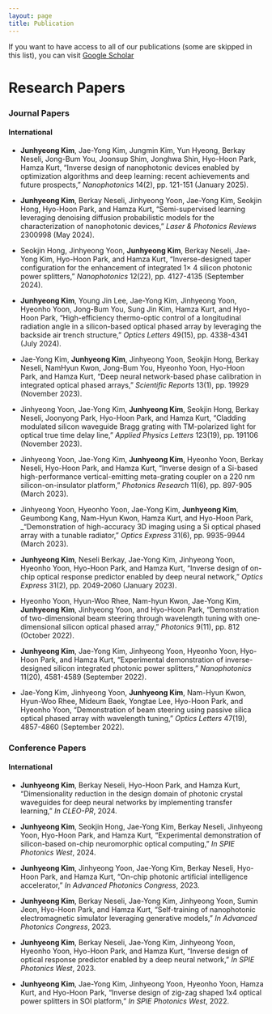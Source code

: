 ```yaml
---
layout: page
title: Publication
---
```


If you want to have access to all of our publications (some are skipped in this list), you can visit [Google Scholar](https://scholar.google.com/citations?user=CqRv3WUAAAAJ&hl=ko)

# Research Papers

### Journal Papers

#### International

- **Junhyeong Kim**, Jae-Yong Kim, Jungmin Kim, Yun Hyeong, Berkay Neseli, Jong-Bum You, Joonsup Shim, Jonghwa Shin, Hyo-Hoon Park, Hamza Kurt, “Inverse design of nanophotonic devices enabled by optimization algorithms and deep learning: recent achievements and future prospects,” _Nanophotonics_ 14(2), pp. 121-151 (January 2025).

- **Junhyeong Kim**, Berkay Neseli, Jinhyeong Yoon, Jae-Yong Kim, Seokjin Hong, Hyo-Hoon Park, and Hamza Kurt, “Semi-supervised learning leveraging denoising diffusion probabilistic models for the characterization of nanophotonic devices,” _Laser & Photonics Reviews_ 2300998 (May 2024).

- Seokjin Hong, Jinhyeong Yoon, **Junhyeong Kim**, Berkay Neseli, Jae-Yong Kim, Hyo-Hoon Park, and Hamza Kurt, “Inverse-designed taper configuration for the enhancement of integrated 1× 4 silicon photonic power splitters,” _Nanophotonics_ 12(22), pp. 4127-4135 (September 2024).

- **Junhyeong Kim**, Young Jin Lee, Jae-Yong Kim, Jinhyeong Yoon, Hyeonho Yoon, Jong-Bum You, Sung Jin Kim, Hamza Kurt, and Hyo-Hoon Park, “High-efficiency thermo-optic control of a longitudinal radiation angle in a silicon-based optical phased array by leveraging the backside air trench structure,” _Optics Letters_ 49(15), pp. 4338-4341 (July 2024).

- Jae-Yong Kim, **Junhyeong Kim**, Jinhyeong Yoon, Seokjin Hong, Berkay Neseli, NamHyun Kwon, Jong-Bum You, Hyeonho Yoon, Hyo-Hoon Park, and Hamza Kurt, “Deep neural network-based phase calibration in integrated optical phased arrays,” _Scientific Reports_ 13(1), pp. 19929 (November 2023).

- Jinhyeong Yoon, Jae-Yong Kim, **Junhyeong Kim**, Seokjin Hong, Berkay Neseli, Joonyong Park, Hyo-Hoon Park, and Hamza Kurt, “Cladding modulated silicon waveguide Bragg grating with TM-polarized light for optical true time delay line,” _Applied Physics Letters_ 123(19), pp. 191106 (November 2023).

- Jinhyeong Yoon, Jae-Yong Kim, **Junhyeong Kim**, Hyeonho Yoon, Berkay Neseli, Hyo-Hoon Park, and Hamza Kurt, “Inverse design of a Si-based high-performance vertical-emitting meta-grating coupler on a 220 nm silicon-on-insulator platform,” _Photonics Research_ 11(6), pp. 897-905 (March 2023).

- Jinhyeong Yoon, Hyeonho Yoon, Jae-Yong Kim, **Junhyeong Kim**, Geumbong Kang, Nam-Hyun Kwon, Hamza Kurt, and Hyo-Hoon Park, _“Demonstration of high-accuracy 3D imaging using a Si optical phased array with a tunable radiator,” _Optics Express_ 31(6), pp. 9935-9944 (March 2023).

- **Junhyeong Kim**, Neseli Berkay, Jae-Yong Kim, Jinhyeong Yoon, Hyeonho Yoon, Hyo-Hoon Park, and Hamza Kurt, “Inverse design of on-chip optical response predictor enabled by deep neural network,” _Optics Express_ 31(2), pp. 2049-2060 (January 2023).

- Hyeonho Yoon, Hyun-Woo Rhee, Nam-hyun Kwon, Jae-Yong Kim, **Junhyeong Kim**, Jinhyeong Yoon, and Hyo-Hoon Park, “Demonstration of two-dimensional beam steering through wavelength tuning with one-dimensional silicon optical phased array,” _Photonics_ 9(11), pp. 812 (October 2022).

- **Junhyeong Kim**, Jae-Yong Kim, Jinhyeong Yoon, Hyeonho Yoon, Hyo-Hoon Park, and Hamza Kurt, “Experimental demonstration of inverse-designed silicon integrated photonic power splitters,” _Nanophotonics_ 11(20), 4581-4589 (September 2022).

- Jae-Yong Kim, Jinhyeong Yoon, **Junhyeong Kim**, Nam-Hyun Kwon, Hyun-Woo Rhee, Mideum Baek, Yongtae Lee, Hyo-Hoon Park, and Hyeonho Yoon, “Demonstration of beam steering using passive silica optical phased array with wavelength tuning,” _Optics Letters_ 47(19), 4857-4860 (September 2022).

### Conference Papers

#### International

- **Junhyeong Kim**, Berkay Neseli, Hyo-Hoon Park, and Hamza Kurt, “Dimensionality reduction in the design domain of photonic crystal waveguides for deep neural networks by implementing transfer learning,” _In CLEO-PR_, 2024.

- **Junhyeong Kim**, Seokjin Hong, Jae-Yong Kim, Berkay Neseli, Jinhyeong Yoon, Hyo-Hoon Park, and Hamza Kurt, “Experimental demonstration of silicon-based on-chip neuromorphic optical computing,” _In SPIE Photonics West_, 2024.

- **Junhyeong Kim**, Jinhyeong Yoon, Jae-Yong Kim, Berkay Neseli, Hyo-Hoon Park, and Hamza Kurt, “On-chip photonic artificial intelligence accelerator,” _In Advanced Photonics Congress_, 2023.

- **Junhyeong Kim**, Berkay Neseli, Jae-Yong Kim, Jinhyeong Yoon, Sumin Jeon, Hyo-Hoon Park, and Hamza Kurt, “Self-training of nanophotonic electromagnetic simulator leveraging generative models,” _In Advanced Photonics Congress_, 2023.

- **Junhyeong Kim**, Berkay Neseli, Jae-Yong Kim, Jinhyeong Yoon, Hyeonho Yoon, Hyo-Hoon Park, and Hamza Kurt, “Inverse design of optical response predictor enabled by a deep neural network,” _In SPIE Photonics West_, 2023.

- **Junhyeong Kim**, Jae-Yong Kim, Jinhyeong Yoon, Hyeonho Yoon, Hamza Kurt, and Hyo-Hoon Park, “Inverse design of zig-zag shaped 1x4 optical power splitters in SOI platform,” _In SPIE Photonics West_, 2022.
